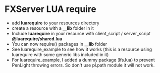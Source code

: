 # FXServer LUA require

* add **luarequire** to your resources directory
* create a resource with a **__lib** folder in it
* Include **luarequire** in your resource with client_script / server_script **@luarequire/shared.lua**
* You can now require() packages in **__lib** folder
* See luarequire_example to see how it works (this is a resource using luarequire with some generic libs included in it)
* For luarequire_example, I added a dummy package (lfs.lua) to prevent PenLight throwing errors. So don't use pl.path module it will not work. 